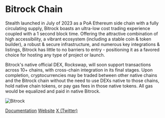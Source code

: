 
# Bitrock Chain

Stealth launched in July of 2023 as a PoA Ethereum side chain with a fully circulating supply, Bitrock boasts an ultra-low cost trading experience coupled with a 1 second block time. Offering the attractive combination of high accessibility, a vibrant ecosystem (including a stable coin & token builder), a robust & secure infrastructure, and numerous key integrations & listings, Bitrock has little to no barriers to entry - positioning it as a favored choice for hosting any type of project or launch.

Bitrock's native official DEX, Rockswap, will soon support transactions across 10+ chains, with cross-chain integration in its final stages. Upon completion, cryptocurrencies may be traded between other native chains and the Bitrock chain without the need to use DEXs native to those chains, hold native chain tokens, or pay gas fees in those native tokens. All gas would be equalized and paid in native Bitrock.

![Bitrock](https://i.ibb.co/G338pWq/frame-png-2-1.png)

[Documentation](https://docs.bit-rock.io)
[Website](https://bit-rock.io)
[X (Twitter)](https://twitter.com/bitrockchain)


